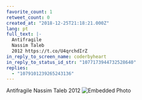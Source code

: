 ```yaml
---
favorite_count: 1
retweet_count: 0
created_at: "2018-12-25T21:18:21.000Z"
lang: pt
full_text: |-
  Antifragile
  Nassim Taleb 
  2012 https://t.co/U4qrchdIrZ
in_reply_to_screen_name: coderbyheart
in_reply_to_status_id_str: "1077173944732528640"
replies:
  - "1079101239265243136"
---
```


Antifragile Nassim Taleb 2012
![Embedded Photo](https://twitter-media-coderbyheart.s3.eu-north-1.amazonaws.com/1077674934258855942-DvSrogjW0AA7CKu.jpg)
